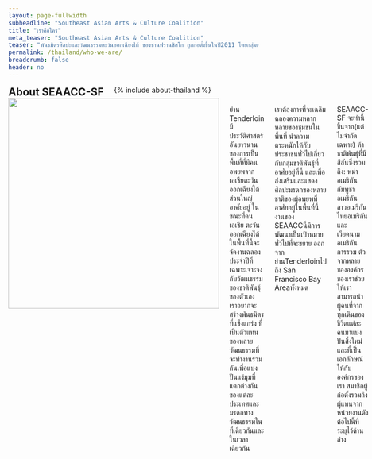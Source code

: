 ```yaml
---
layout: page-fullwidth
subheadline: "Southeast Asian Arts & Culture Coalition"
title: "เราคือใคร"
meta_teaser: "Southeast Asian Arts & Culture Coalition"
teaser: "พันธมิตรศิลปะและวัฒนธรรมตะวันออกเฉียงใต้ ของซานฟรานซิสโก ถูกก่อตั้งขึ้นในปี2011 โดยกลุ่มต่างชาติเผ่าพันธุ์ต่างๆที่อาศัยอยู่ในSan Francisco Bay Areaพวกเราเห็นการขาดการส่งเสริมและการอนุรักษ์วัฒนธรรมในชุมชนเอเชียตะวันออกเฉียงใต้และรู้ว่าจะต้องมีการ เปลี่ยนแปลง กลุ่มพันธมิตรนี้ได้ถูกตั้งขึ้นเพื่อที่จะช่วยให้ชุมชนในพื้นที่นี้ได้รับรู้เรื่องวัฒนธรรมของชาวเอเชียตะวันออกเฉียงใต้มากขึ้น"
permalink: /thailand/who-we-are/
breadcrumb: false
header: no
---
```

<!--more-->
<div class="row">
<div class="bible-index medium-4 medium-push-8 columns">
<h2 style="margin: 0px">About SEAACC-SF</h2>
        {% include about-thailand %}
</div><!-- /.medium-4.columns -->
<div class="medium-8 medium-pull-4 columns" markdown="1">
<img width="424" src="{{ site.urlimg }}seaacc-logo.png">

ย่าน Tenderloin มีประวัติศาสตร์อันยาวนานของการเป็นพื้นที่ที่มีคนอพยพจากเอเชียตะวันออกเฉียงใต้ส่วนใหญ่อาศัยอยู่ ในขณะที่คนเอเชีย ตะวันออกเฉียงใต้ในพื้นที่นี้จะจัดงานฉลองประจำปีที่เฉพาะเจาะจงกับวัฒนธรรมของชาติพันธุ์ของตัวเอง เราอยากจะสร้างพันธมิตรที่แข็งแกร่ง ที่เป็นตัวแทนของหลายวัฒนธรรมที่จะทำงานร่วมกันเพื่อแบ่งปันแง่มุมที่แตกต่างกันของแต่ละประเทศและมรดกทางวัฒนธรรมในที่เดียวกันและในเวลาเดียวกัน

เราต้องการที่จะเฉลิมฉลองความหลากหลายของชุมชนในพื้นที่ นำความตระหนักให้กับประชาชนทั่วไปเกี่ยวกับกลุ่มชาติพันธุ์ที่อาศัยอยู่ที่นี้ และเพื่อ ส่งเสริมและแสดงศิลปะมรดกของหลายชาติของผู้อพยพที่อาศัยอยู่ในพื้นที่นี้ งานของ SEAACCนี้มีการพัฒนาเป็นเป้าหมายทั่วไปที่จะขยาย ออกจากย่านTenderloinไปถึง San Francisco Bay Areaทั้งหมด 

SEAACC-SF จะทำนี้ขึ้นจาก(แต่ไม่จำกัดเฉพาะ) ห้าชาติพันธุ์ที่มีสีสันซึ่งรวมถึง: พม่าอเมริกัน กัมพูชาอเมริกัน ลาวอเมริกัน ไทยอเมริกัน และเวียดนามอเมริกัน การรวม ตัว จากหลายขององค์กรของเราช่วยให้เราสามารถนำผู้คนที่จากทุกเดินของชีวิตแต่ละคนมาแบ่งปันสิ่งใหม่และที่เป็นเอกลักษณ์ให้กับองค์กรของเรา สมาชิกผู้ก่อตั้งรวมถึงผู้แทนจากหน่วยงานดังต่อไปนี้ที่ระบุไว้ด้านล่าง

- Au Co Vietnamese Cultural Center

- One Myanmar Community (OMC)

- International Lao New Year Festival

- Lao Seri Association

- Laotian American National Alliance

- Samaki Project

- San Francisco Recreation & Park

- South East Asian Cultural Heritage & Music Performing Arts (SEACHAMPA)

เราได้เลือกที่จะมุ่งเน้นไปที่ศิลปะและวัฒนธรรมของแต่ละกลุ่มชาติพันธุ์ เป็นวิธีการที่จะรวมกลุ่มของเราในขณะที่ยังได้เรียนรู้ถึงความแตกต่าง ของเรา ห้าสิ่งต่างๆที่เราแสดงเป็น ภาษา, อาหาร, สิ่งทอ, เต้นรำแบบดั้งเดิมและเครื่องดนตรีและปีใหม่ เพราะเป็นองค์กรที่ไม่แสวงหากำไรที่มุ่งเน้น ไปที่หลักการส่งเสริมและให้ความรู้ด้านศิลปะที่สวยงามและด้านวัฒนธรรมของหลายภูมิภาคในเอเชียตะวันออกเฉียงใต้ SEAACC-SF โดยการนำของชุมชน เราไม่มีความผูกพันทางการเมืองใด ๆ และเราไม่สนับสนุนมุมมองทางการเมืองใด ๆ

เราจะยังคงจัดงานในย่านTenderloin, แต่เราหวังว่าที่จะแนะนำให้คนที่อาศัยอยู่ในพื้นที่อื่นๆมาเข้าร่วมงานเขตของเรา สำหรับที่จะได้เรียนรู้เพิ่มเติมและสัมผัสกับความงามของแต่ละเชื้อชาติวัฒนธรรมของชาวเอเชียตะวันออกเฉียงใต้

</div><!-- /.row -->
